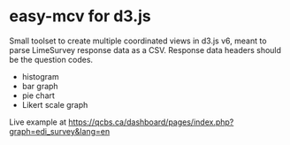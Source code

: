 # easy-mcv for d3.js

Small toolset to create multiple coordinated views in d3.js v6, meant to parse LimeSurvey response data as a CSV. Response data headers should be the question codes.

- histogram
- bar graph
- pie chart
- Likert scale graph

Live example at https://qcbs.ca/dashboard/pages/index.php?graph=edi_survey&lang=en
